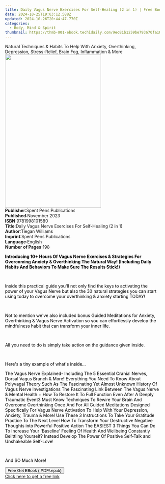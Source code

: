 ```yaml
---
title: Daily Vagus Nerve Exercises For Self-Healing (2 in 1) | Free Book
date: 2024-10-25T19:03:12.588Z
updated: 2024-10-26T20:44:47.770Z
categories:
  - Body, Mind & Spirit
thumbnail: https://thmb-001-ebook.techidaily.com/9ec81b1259be793670fa18986280f519d7147a57b6eb802e030b3eff82d912f3.jpg
---
```

<main id="book-container">
  <div class="flex flex-col">
    <div class="book-brief flex-1 py-6 px-4 sm:p-6 md:py-10 md:px-8">
      <!-- brief-->
      <div class="book-brief-main">
        Natural Techniques & Habits To Help With Anxiety, Overthinking,
        Depression, Stress-Relief, Brain Fog, Inflammation & More
      </div>
    </div>
    <div
      class="book-meta-info flex-1 grid gap-4 col-start-1 col-end-3 row-start-1 sm:mb-6 sm:grid-cols-4 lg:gap-6 lg:col-start-2 lg:row-end-6 lg:row-span-6 lg:mb-0"
    >
      <div
        class="book-meta-info-left place-content-center mt-4 p-4 text-sm leading-6 col-start-2 col-span-2 dark:text-slate-400"
      >
        <img
          class="w-full h-500 object-cover rounded-lg sm:h-255 sm:col-span-2 lg:col-span-full"
          src="https://img-001-ebook.techidaily.com/e496236459c34ee2726f30e5241b7b447865ac49a62cd193772a5ef8dfe2643d.jpg"
          alt=""
          width="312"
          height="500"
        />
      </div>
      <div
        class="book-meta-info-right mt-2 col-start-1 row-start-2 col-span-3 self-center"
      >
        <!-- meta data  -->
        <div class="flex flex-col px-4 md:px-8">
          <div class="flex-1">
            <strong>Publisher</strong>:<span class="px-2"
              >Spent Pens Publications</span
            >
          </div>
          <div class="flex-1">
            <strong>Published</strong>:<span class="px-2">November 2023</span>
          </div>
          <div class="flex-1">
            <strong>ISBN</strong>:<span class="px-2">9781998101580</span>
          </div>
          <div class="flex-1">
            <strong>Title</strong>:<span class="px-2"
              >Daily Vagus Nerve Exercises For Self-Healing (2 in 1)</span
            >
          </div>
          <div class="flex-1">
            <strong>Author</strong>:<span class="px-2">Tiegan Williams</span>
          </div>
          <div class="flex-1">
            <strong>Imprint</strong>:<span class="px-2"
              >Spent Pens Publications</span
            >
          </div>
          <div class="flex-1">
            <strong>Language</strong>:<span class="px-2">English</span>
          </div>
          <div class="flex-1">
            <strong>Number of Pages</strong>:<span class="px-2">198</span>
          </div>
        </div>
      </div>
    </div>
    <div class="book-description flex-1 py-6 px-4 sm:p-6 md:py-10 md:px-8">
      <div class="book-description-main">
        <div accordion-content="" id="description">
          <p>
            <strong
              style="background-color: rgba(0, 0, 0, 0); color: rgb(0, 0, 0)"
              >Introducing 10+ Hours Of Vagus Nerve Exercises &amp; Strategies
              For Overcoming Anxiety &amp; Overthinking The Natural Way!
              (Including Daily Habits And Behaviors To Make Sure The Results
              Stick!)</strong
            >
          </p>
          <p><br /></p>
          <p>
            <span
              style="background-color: rgba(0, 0, 0, 0); color: rgb(0, 0, 0)"
              >Inside this practical guide you'll not only find the keys to
              activating the power of your Vagus Nerve but also the 30 natural
              strategies you can start using today to overcome your overthinking
              &amp; anxiety starting TODAY!&nbsp;</span
            >
          </p>
          <p><br /></p>
          <p>
            <span
              style="background-color: rgba(0, 0, 0, 0); color: rgb(0, 0, 0)"
              >Not to mention we've also included bonus Guided Meditations for
              Anxiety, Overthinking &amp; Vagus Nerve Activation so you can
              effortlessly develop the mindfulness habit that can transform your
              inner life.&nbsp;</span
            >
          </p>
          <p><br /></p>
          <p>
            <span
              style="background-color: rgba(0, 0, 0, 0); color: rgb(0, 0, 0)"
              >All you need to do is simply take action on the guidance given
              inside.&nbsp;</span
            >
          </p>
          <p><br /></p>
          <p>
            <span
              style="background-color: rgba(0, 0, 0, 0); color: rgb(0, 0, 0)"
              >Here's a tiny example of what's inside...</span
            >
          </p>
          <span style="background-color: rgba(0, 0, 0, 0); color: rgb(0, 0, 0)"
            >The Vagus Nerve Explained- Including The 5 Essential Cranial
            Nerves, Dorsal Vagus Branch &amp; More!&nbsp;</span
          ><span style="background-color: rgba(0, 0, 0, 0); color: rgb(0, 0, 0)"
            >Everything You Need To Know About Polyvagal Theory Such As The
            Fascinating Yet Almost Unknown History Of Vagus Nerve
            Investigations&nbsp;</span
          ><span style="background-color: rgba(0, 0, 0, 0); color: rgb(0, 0, 0)"
            >The Fascinating Link Between The Vagus Nerve &amp; Mental Health +
            How To Restore It To Full Function Even After A Deeply Traumatic
            Event</span
          ><span style="background-color: rgba(0, 0, 0, 0); color: rgb(0, 0, 0)"
            >3 Must Know Techniques To Rewire Your Brain And Overcome
            Overthinking Once And For All&nbsp;</span
          ><span style="background-color: rgba(0, 0, 0, 0); color: rgb(0, 0, 0)"
            >Guided Meditations Designed Specifically For Vagus Nerve Activation
            To Help With Your Depression, Anxiety, Trauma &amp;
            More!&nbsp;</span
          ><span style="background-color: rgba(0, 0, 0, 0); color: rgb(0, 0, 0)"
            >Use These 3 Instructions To Take Your Gratitude Practice To The
            Next Level&nbsp;</span
          ><span style="background-color: rgba(0, 0, 0, 0); color: rgb(0, 0, 0)"
            >How To Transform Your Destructive Negative Thoughts into Powerful
            Positive Action&nbsp;</span
          ><span style="background-color: rgba(0, 0, 0, 0); color: rgb(0, 0, 0)"
            >The EASIEST 3 Things You Can Do To Increase Your 'Baseline' Feeling
            Of Health And Wellbeing&nbsp;</span
          ><span style="background-color: rgba(0, 0, 0, 0); color: rgb(0, 0, 0)"
            >Constantly Belittling Yourself? Instead Develop The Power Of
            Positive Self-Talk and Unshakeable Self-Love!&nbsp;</span
          >
          <p><br /></p>
          <p>
            <span
              style="background-color: rgba(0, 0, 0, 0); color: rgb(0, 0, 0)"
              >And SO Much More!
            </span>
          </p>
        </div>
        <div class="accordion-fader"></div>
      </div>
    </div>
    <div class="book-excerpts flex-1 py-6 px-4 sm:p-6 md:py-10 md:px-8"></div>
    <div
      class="book-about-author flex-1 py-6 px-4 sm:p-6 md:py-10 md:px-8"
    ></div>
    <div class="book-free-get flex-1 py-6 px-4 sm:p-6 md:py-10 md:px-8">
      <button
        id="btn-free-get"
        class="bg-blue-500 hover:bg-blue-700 text-white font-bold py-2 px-4 rounded"
      >
        Free Get EBook (.PDF/.epub)
      </button>
      <div id="countdown-display" class="px-2 text-lg mt-2"></div>
      <a
        id="free-link"
        class="hidden bg-blue-500 hover:bg-blue-700 text-white font-bold py-2 px-4 rounded"
        href="https://www.ebooks.com/en-us/book/211210244/daily-vagus-nerve-exercises-for-self-healing-2-in-1/tiegan-williams/"
        target="_blank"
        >Click here to get a free link</a
      >
    </div>
    <script>
      let countdownTime = 0;
      let countdownInterval = null;
      document
        .getElementById('btn-free-get')
        .addEventListener('click', startCountdown);
      function startCountdown() {
        countdownTime = new Date().getTime() + 60000 * 3;
        countdownInterval = setInterval(updateCountdown, 1000);
        document.getElementById('btn-free-get').disabled = true;
        document
          .getElementById('btn-free-get')
          .classList.add('bg-gray-500', 'cursor-not-allowed');
      }
      function updateCountdown() {
        let currentTime = new Date().getTime();
        let timeLeft = countdownTime - currentTime;
        let secondsLeft = Math.floor(timeLeft / 1000);
        document.getElementById('countdown-display').innerHTML =
          `Remaining time: ${secondsLeft} seconds.`;
        if (secondsLeft <= 0) {
          clearInterval(countdownInterval);
          document.getElementById('btn-free-get').classList.add('hidden');
          document.getElementById('free-link').classList.remove('hidden');
          document.getElementById('countdown-display').innerHTML = '';
        }
      }
    </script>
  </div>
</main>

<ins class="adsbygoogle"
      style="display:block"
      data-ad-client="ca-pub-7571918770474297"
      data-ad-slot="8358498916"
      data-ad-format="auto"
      data-full-width-responsive="true"></ins>
    